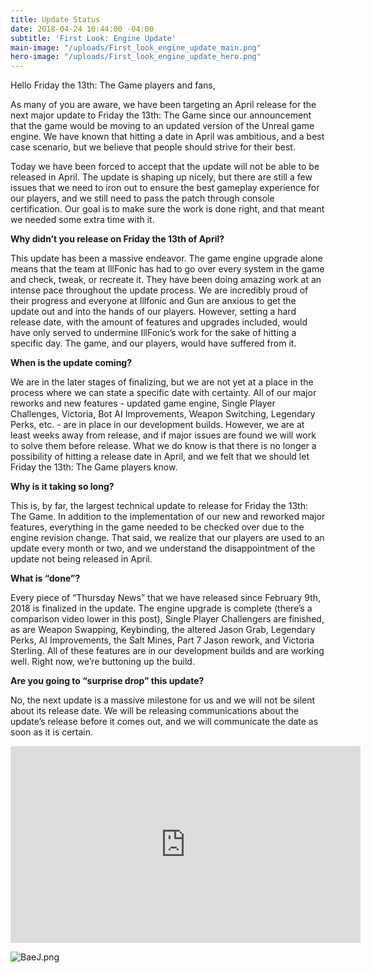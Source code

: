 ```yaml
---
title: Update Status
date: 2018-04-24 10:44:00 -04:00
subtitle: 'First Look: Engine Update'
main-image: "/uploads/First_look_engine_update_main.png"
hero-image: "/uploads/First_look_engine_update_hero.png"
---
```


Hello Friday the 13th: The Game players and fans,
 
As many of you are aware, we have been targeting an April release for the next major update to Friday the 13th: The Game since our announcement that the game would be moving to an updated version of the Unreal game engine. We have known that hitting a date in April was ambitious, and a best case scenario, but we believe that people should strive for their best.
 
Today we have been forced to accept that the update will not be able to be released in April. The update is shaping up nicely, but there are still a few issues that we need to iron out to ensure the best gameplay experience for our players, and we still need to pass the patch through console certification. Our goal is to make sure the work is done right, and that meant we needed some extra time with it.

**Why didn’t you release on Friday the 13th of April?**

This update has been a massive endeavor. The game engine upgrade alone means that the team at IllFonic has had to go over every system in the game and check, tweak, or recreate it. They have been doing amazing work at an intense pace throughout the update process. We are incredibly proud of their progress and everyone at Illfonic and Gun are anxious to get the update out and into the hands of our players. However, setting a hard release date, with the amount of features and upgrades included, would have only served to undermine IllFonic’s work for the sake of hitting a specific day. The game, and our players, would have suffered from it.
 
**When is the update coming?**

We are in the later stages of finalizing, but we are not yet at a place in the process where we can state a specific date with certainty. All of our major reworks and new features - updated game engine, Single Player Challenges, Victoria, Bot AI Improvements, Weapon Switching, Legendary Perks, etc. - are in place in our development builds. However, we are at least weeks away from release, and if major issues are found we will work to solve them before release. What we do know is that there is no longer a possibility of hitting a release date in April, and we felt that we should let Friday the 13th: The Game players know.
 
**Why is it taking so long?**

This is, by far, the largest technical update to release for Friday the 13th: The Game. In addition to the implementation of our new and reworked major features, everything in the game needed to be checked over due to the engine revision change. That said, we realize that our players are used to an update every month or two, and we understand the disappointment of the update not being released in April.

**What is “done”?**

Every piece of “Thursday News” that we have released since February 9th, 2018 is finalized in the update. The engine upgrade is complete (there’s a comparison video lower in this post), Single Player Challengers are finished, as are Weapon Swapping, Keybinding, the altered Jason Grab, Legendary Perks, AI Improvements, the Salt Mines, Part 7 Jason rework, and Victoria Sterling. All of these features are in our development builds and are working well. Right now, we’re buttoning up the build.

**Are you going to “surprise drop” this update?**

No, the next update is a massive milestone for us and we will not be silent about its release date. We will be releasing communications about the update’s release before it comes out, and we will communicate the date as soon as it is certain.


<iframe width="560" height="315" src="https://www.youtube.com/embed/ObAY_DL-Xzk" frameborder="0" allow="autoplay; encrypted-media" allowfullscreen></iframe>



![BaeJ.png](/uploads/BaeJ.png)